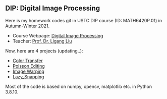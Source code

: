 ## DIP: Digital Image Processing

Here is my homework codes git in USTC DIP course (ID: MATH6420P.01) in Autumn-Winter 2021. 

- Course Webpage: [Digital Image Processing](http://staff.ustc.edu.cn/~lgliu/Courses/DIP_2021_autumn-winter/default.htm)
- Teacher: [Prof. Dr. Ligang Liu](http://staff.ustc.edu.cn/~lgliu/)

Now, here are 4 projects (updating..):

- [Color Transfer](Color_Transfer)
- [Poisson Editing](Poisson_Editing)
- [Image Warping](Image_warping)
- [Lazy_Snapping](Lazy_Snapping)

Most of the code is based on numpy, opencv, matplotlib etc. in Python 3.8.10. 